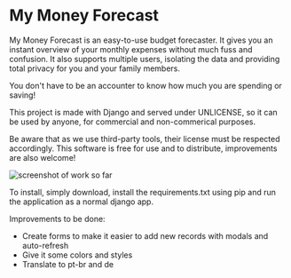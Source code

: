 My Money Forecast
=================

My Money Forecast is an easy-to-use budget forecaster. It gives you an instant overview of your monthly expenses without much fuss and confusion. It also supports multiple users, isolating the data and providing total privacy for you and your family members.

You don't have to be an accounter to know how much you are spending or saving!

This project is made with Django and served under UNLICENSE, so it can be used by anyone, for commercial and non-commerical purposes. 

Be aware that as we use third-party tools, their license must be respected accordingly. This software is free for use and to distribute, improvements are also welcome!
 
![screenshot of work so far](http://www.andersonsantos.info/img/money_forecast_.png)

To install, simply download, install the requirements.txt using pip and run the application as a normal django app.

Improvements to be done:

- Create forms to make it easier to add new records with modals and auto-refresh
- Give it some colors and styles
- Translate to pt-br and de